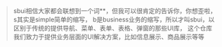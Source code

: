 > sbui相信大家都会联想到一个词**，但我可以很肯定的告诉你，你想歪啦，s其实是simple简单的缩写， b是business业务的缩写，所以才叫sbui，以区别于传统的提供导航、菜单、表单、表格、弹窗的那些UI库， 这个仓库我们致力于提供业务层面的UI解决方案，比如信息展示、商品展示等等
